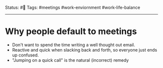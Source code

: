 Status: #🌱
Tags: #meetings #work-enviornment #work-life-balance 
***
# Why people default to meetings

- Don't want to spend the time writing a well thought out email.
- Reactive and quick when slacking back and forth, so everyone just ends up confused.
- "Jumping on a quick call" is the natural (incorrect) remedy